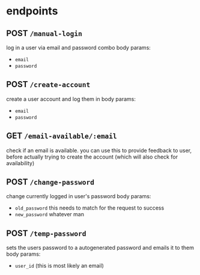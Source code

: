 # endpoints

## POST `/manual-login`
log in a user via email and password combo
body params:
- `email`
- `password`

## POST `/create-account`
create a user account and log them in
body params:
- `email`
- `password`

## GET `/email-available/:email`
check if an email is available. you can use this to provide feedback to user, before actually
trying to create the account (which will also check for availability)

## POST `/change-password`
change currently logged in user's password
body params:
- `old_password` this needs to match for the request to success
- `new_password` whatever man

## POST `/temp-password`
sets the users password to a autogenerated password and emails it to them
body params:
- `user_id` (this is most likely an email)
